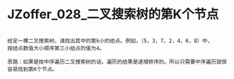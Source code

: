 # JZoffer_028_二叉搜索树的第K个节点

```

给定一棵二叉搜索树，请找出其中的第k小的结点。例如，（5，3，7，2，4，6，8）中，
按结点数值大小顺序第三小结点的值为4。

思路：如果是按中序遍历二叉搜索树的话，遍历的结果是递增排序的。所以只需要中序遍历就很容易找到第K个节点。

```